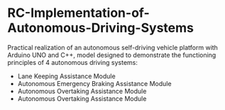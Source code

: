 # RC-Implementation-of-Autonomous-Driving-Systems
Practical realization of an autonomous self-driving vehicle platform with Arduino UNO and C++, model designed to demonstrate the functioning principles of 4 autonomous driving systems:
- Lane Keeping Assistance Module
- Autonomous Emergency Braking Assistance Module
- Autonomous Overtaking Assistance Module
- Autonomous Overtaking Assistance Module
